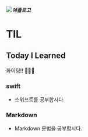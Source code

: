 ##### ![애플로고](https://t1.daumcdn.net/thumb/R720x0/?fname=http://t1.daumcdn.net/brunch/service/user/P9h/image/sR7PN1eZ70y5YgfR0zmcvqJNgSg.jpg)

# TIL
## Today I Learned 
 
화이팅!! 💪🏻🐹


### swift
 
 - 스위프트를 공부합시다.
 
 ### Markdown
 
 - Markdown 문법을 공부합시다.

